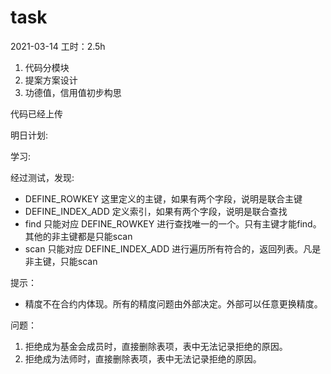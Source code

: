 # task

2021-03-14
工时：2.5h
1. 代码分模块
2. 提案方案设计
3. 功德值，信用值初步构思

代码已经上传

明日计划:

学习:

经过测试，发现:
- DEFINE_ROWKEY 这里定义的主键，如果有两个字段，说明是联合主键
- DEFINE_INDEX_ADD 定义索引，如果有两个字段，说明是联合查找
- find 只能对应 DEFINE_ROWKEY 进行查找唯一的一个。只有主键才能find。其他的非主键都是只能scan
- scan 只能对应 DEFINE_INDEX_ADD 进行遍历所有符合的，返回列表。凡是非主键，只能scan

提示：
- 精度不在合约内体现。所有的精度问题由外部决定。外部可以任意更换精度。

问题：
1. 拒绝成为基金会成员时，直接删除表项，表中无法记录拒绝的原因。
2. 拒绝成为法师时，直接删除表项，表中无法记录拒绝的原因。
